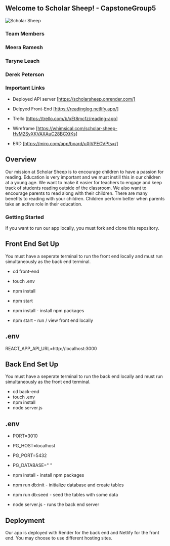 ## Welcome to Scholar Sheep! - CapstoneGroup5


![Scholar Sheep](asset/img/ScholarSheep.png)

### Team Members
### Meera Ramesh
### Taryne Leach
### Derek Peterson
### Important Links

- Deployed API server [https://scholarsheep.onrender.com/]
- Delpyed Front-End [https://readinglog.netlify.app/]

- Trello [https://trello.com/b/xEt8mcfz/reading-app]
- Wireframe [https://whimsical.com/scholar-sheep-HvM2SyXKVAXAuC28BCXtKs]
- ERD [https://miro.com/app/board/uXjVPEOVPts=/]


## Overview

Our mission at Scholar Sheep is to encourage children to have a passion for reading. Education is very important and we must instill this in our children at a young age. We want to make it easier for teachers to engage and keep track of students reading outside of the classroom. We also want to encourage parents to read along with their children. There are many benefits to reading with your children. Children perform better when parents take an active role in their education.

### Getting Started

If you want to run our app locally, you must fork and clone this repository.

## Front End Set Up

You must have a seperate terminal to run the front end locally and must run simultaneously as the back end terminal.

- cd front-end
- touch .env
- npm install
- npm start

- npm install - install npm packages
- npm start - run / view front end locally

## .env

REACT_APP_API_URL=http://localhost:3000

## Back End Set Up

You must have a seperate terminal to run the back end locally and must run simultaneously as the front end terminal.

- cd back-end
- touch .env
- npm install
- node server.js

## .env

- PORT=3010
- PG_HOST=localhost
- PG_PORT=5432
- PG_DATABASE=" "

- npm install - install npm packages
- npm run db:init - initialize database and create tables
- npm run db:seed - seed the tables with some data
- node server.js - runs the back end server

## Deployment

Our app is deployed with Render for the back end and Netlify for the front end. You may choose to use different hosting sites.

